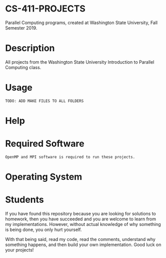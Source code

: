 # CS-411-PROJECTS
Parallel Computing programs, created at Washington State University, Fall Semester 2019.

# Description
All projects from the Washington State University Introduction to Parallel Computing class.

# Usage
```
TODO: ADD MAKE FILES TO ALL FOLDERS
```

# Help

# Required Software
```
OpenMP and MPI software is required to run these projects.
```

# Operating System


# Students
If you have found this repository because you are looking for solutions to homework, then you have succeeded and you are welcome to learn from my implementations. However, without actual knowledge of why something is being done, you only hurt yourself.

With that being said, read my code, read the comments, understand why something happens, and then build your own implementation. Good luck on your projects!
